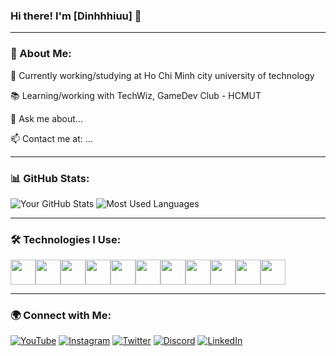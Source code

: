 ### Hi there! I'm [Dinhhhiuu] 👋

---

### 🚀 About Me:
🔭 Currently working/studying at Ho Chi Minh city university of technology

📚 Learning/working with TechWiz, GameDev Club - HCMUT

💬 Ask me about...

📫 Contact me at: ...

---

### 📊 GitHub Stats:
![Your GitHub Stats](https://github-readme-stats.vercel.app/api?username=dinhhhiuu&show_icons=true&theme=dark&hide_border=true)
![Most Used Languages](https://github-readme-stats.vercel.app/api/top-langs/?username=dinhhhiuu&layout=compact&theme=dark&hide_border=true)

---
### 🛠 Technologies I Use:
<div style="display: flex; align-items: center;">
    <img src="https://cdn.jsdelivr.net/gh/devicons/devicon/icons/unity/unity-original.svg" width="40" height="40"/>
    <img src="https://cdn.jsdelivr.net/gh/devicons/devicon/icons/react/react-original.svg" width="40" height="40"/>
    <img src="https://cdn.jsdelivr.net/gh/devicons/devicon/icons/mongodb/mongodb-original.svg" width="40" height="40"/>
    <img src="https://cdn.jsdelivr.net/gh/devicons/devicon/icons/csharp/csharp-original.svg" width="40" height="40"/>
    <img src="https://cdn.jsdelivr.net/gh/devicons/devicon/icons/cplusplus/cplusplus-original.svg" width="40" height="40"/>
    <img src="https://cdn.jsdelivr.net/gh/devicons/devicon/icons/html5/html5-original.svg" width="40" height="40"/>
    <img src="https://cdn.jsdelivr.net/gh/devicons/devicon/icons/css3/css3-original.svg" width="40" height="40"/>
    <img src="https://cdn.jsdelivr.net/gh/devicons/devicon/icons/python/python-original.svg" width="40" height="40"/>
    <img src="https://cdn.jsdelivr.net/gh/devicons/devicon/icons/java/java-original.svg" width="40" height="40"/>
    <img src="https://cdn.jsdelivr.net/gh/devicons/devicon/icons/javascript/javascript-original.svg" width="40" height="40"/>
    <img src="https://cdn.jsdelivr.net/gh/devicons/devicon/icons/nodejs/nodejs-original.svg" width="40" height="40"/>
</div>


---

### 🌍 Connect with Me:
[![YouTube](https://img.shields.io/badge/YouTube-FF0000?style=for-the-badge&logo=youtube&logoColor=white)](https://youtube.com/yourchannel)
[![Instagram](https://img.shields.io/badge/Instagram-E4405F?style=for-the-badge&logo=instagram&logoColor=white)](https://instagram.com/yourprofile)
[![Twitter](https://img.shields.io/badge/Twitter-1DA1F2?style=for-the-badge&logo=twitter&logoColor=white)](https://twitter.com/yourprofile)
[![Discord](https://img.shields.io/badge/Discord-5865F2?style=for-the-badge&logo=discord&logoColor=white)](https://discord.com/invite/yourdiscord)
[![LinkedIn](https://img.shields.io/badge/LinkedIn-0077B5?style=for-the-badge&logo=linkedin&logoColor=white)](https://linkedin.com/in/yourprofile)
